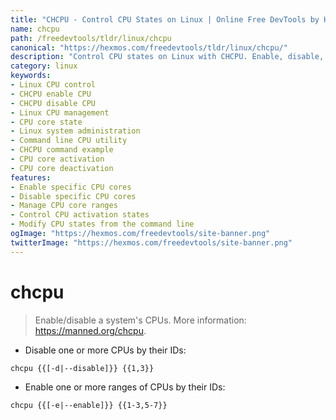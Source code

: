 ```yaml
---
title: "CHCPU - Control CPU States on Linux | Online Free DevTools by Hexmos"
name: chcpu
path: /freedevtools/tldr/linux/chcpu
canonical: "https://hexmos.com/freedevtools/tldr/linux/chcpu/"
description: "Control CPU states on Linux with CHCPU. Enable, disable, and manage CPU cores efficiently using this command-line tool. Free online tool, no registration required."
category: linux
keywords:
- Linux CPU control
- CHCPU enable CPU
- CHCPU disable CPU
- Linux CPU management
- CPU core state
- Linux system administration
- Command line CPU utility
- CHCPU command example
- CPU core activation
- CPU core deactivation
features:
- Enable specific CPU cores
- Disable specific CPU cores
- Manage CPU core ranges
- Control CPU activation states
- Modify CPU states from the command line
ogImage: "https://hexmos.com/freedevtools/site-banner.png"
twitterImage: "https://hexmos.com/freedevtools/site-banner.png"
---
```


# chcpu

> Enable/disable a system's CPUs.
> More information: <https://manned.org/chcpu>.

- Disable one or more CPUs by their IDs:

`chcpu {{[-d|--disable]}} {{1,3}}`

- Enable one or more ranges of CPUs by their IDs:

`chcpu {{[-e|--enable]}} {{1-3,5-7}}`
